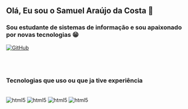 
## Olá, Eu sou o Samuel Araújo da Costa  🤚 

### Sou estudante de sistemas de informação e sou apaixonado por novas tecnologias 😁



[![GitHub](https://img.shields.io/badge/GitHub-100000?style=for-the-badge&logo=github&logoColor=white)](https://github.com/Ayo-Oficial)


<br/>
<br/>


### Tecnologias que uso ou que ja tive experiência

<div style="display:inline"><br/>

   <img src="https://img.shields.io/badge/Python-14354C?style=for-the-badge&logo=python&logoColor=white" alt="html5"  align ="center">
   <img src="https://img.shields.io/badge/HTML5-E34F26?style=for-the-badge&logo=html5&logoColor=white" alt="html5"  align ="center">
   <img src="https://img.shields.io/badge/CSS3-1572B6?style=for-the-badge&logo=css3&logoColor=white" alt="html5"  align ="center">
   <img src="https://img.shields.io/badge/Lua-2C2D72?style=for-the-badge&logo=lua&logoColor=white" alt="html5"  align ="center">

</div>

